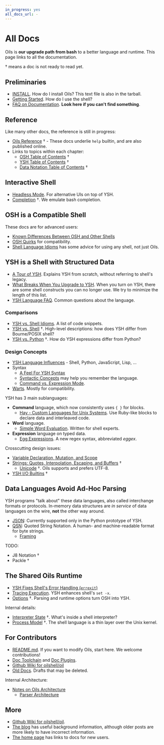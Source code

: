 ```yaml
---
in_progress: yes
all_docs_url: -
---
```


All Docs
========

Oils is **our upgrade path from bash** to a better language and runtime.  This
page links to all the documentation.

<div id="toc">
</div>

&dagger; means a doc is not ready to read yet.

## Preliminaries

- [INSTALL](INSTALL.html). How do I install Oils?  This text file is also in the
  tarball.  <!-- TODO: C++ tarball -->
- [Getting Started](getting-started.html).  How do I use the shell?
- [FAQ on Documentation](faq-doc.html).  **Look here if you can't find
  something**.

## Reference

Like many other docs, the reference is still in progress:

- [Oils Reference](ref/index.html) &dagger; - These docs underlie `help` builtin, and
  are also published online.
- Links to topics within each chapter:
  - [OSH Table of Contents](ref/toc-osh.html) &dagger;
  - [YSH Table of Contents](ref/toc-ysh.html) &dagger;
  - [Data Notation Table of Contents](ref/toc-data.html) &dagger;

## Interactive Shell

- [Headless Mode](headless.html).  For alternative UIs on top of YSH.
- [Completion](completion.html) &dagger;.  We emulate bash completion.

## OSH is a Compatible Shell

These docs are for advanced users:

- [Known Differences Between OSH and Other Shells](known-differences.html)
- [OSH Quirks](quirks.html) for compatibility.
- [Shell Language Idioms](shell-idioms.html) has some advice for using any
  shell, not just Oils.

## YSH is a Shell with Structured Data

- [A Tour of YSH](ysh-tour.html).  Explains YSH from scratch, without referring
  to shell's legacy.
- [What Breaks When You Upgrade to YSH](upgrade-breakage.html).  When you turn
  on YSH, there are some shell constructs you can no longer use.  We try to
  minimize the length of this list.
- [YSH Language FAQ](ysh-faq.html).  Common questions about the
  language.

### Comparisons

- [YSH vs. Shell Idioms](idioms.html).  A list of code snippets.
- [YSH vs. Shell](ysh-vs-shell.html) &dagger;.  High-level descriptions: how does YSH
  differ from Bourne/POSIX shell?
- [YSH vs. Python](ysh-vs-python.html) &dagger;.  How do YSH expressions differ
  from Python?

### Design Concepts

- [YSH Language Influences](language-influences.html) - Shell, Python,
  JavaScript, Lisp, ...
- Syntax
  - [A Feel For YSH Syntax](syntax-feelings.html)
  - [Syntactic Concepts](syntactic-concepts.html) may help you remember the
    language.
  - [Command vs. Expression Mode](command-vs-expression-mode.html).
- [Warts](warts.html).  Mostly for compatibility.

YSH has 3 main sublanguages:

- **Command** language, which now consistently uses `{ }` for blocks.
  - [Hay - Custom Languages for Unix Systems](hay.html).  Use Ruby-like
    blocks to declare data and interleaved code.
- **Word** language.
  - [Simple Word Evaluation](simple-word-eval.html).  Written for shell
    experts.
- **Expression** language on typed data.
  - [Egg Expressions](eggex.html).  A new regex syntax, abbreviated *eggex*.

Crosscutting design issues:

- [Variable Declaration, Mutation, and Scope](variables.html)
- [Strings: Quotes, Interpolation, Escaping, and Buffers](strings.html) &dagger;
  - [Unicode](unicode.html) &dagger;.  Oils supports and prefers UTF-8.
- [YSH I/O Builtins](io-builtins.html) &dagger;

## Data Languages Avoid Ad-Hoc Parsing

YSH programs "talk about" these data languages, also called interchange formats
or protocols.  In-memory data structures are *in service* of data languages on
the wire, **not** the other way around.

<!-- TODO: J8 Notation -->

- [JSON](json.html): Currently supported only in the Python prototype of YSH.
- [QSN](qsn.html): Quoted String Notation.  A human- and machine-readable
  format for byte strings.
  - [Framing](framing.html)

TODO:

- J8 Notation &dagger;
- Packle &dagger;

## The Shared Oils Runtime

- [YSH Fixes Shell's Error Handling (`errexit`)](error-handling.html)
- [Tracing Execution](xtrace.html).  YSH enhances shell's `set -x`.
- [Options](options.html) &dagger;.  Parsing and runtime options turn OSH into YSH.

Internal details:

- [Interpreter State](interpreter-state.html) &dagger;.  What's inside a shell
  interpreter?
- [Process Model](process-model.html) &dagger;.  The shell language is a thin
  layer over the Unix kernel.

## For Contributors

- [README.md](README.html).  If you want to modify Oils, start here.  We
  welcome contributions!
- [Doc Toolchain](doc-toolchain.html) and [Doc Plugins](doc-plugins.html).
- [Github Wiki for oilshell/oil](https://github.com/oilshell/oil/wiki)
- [Old Docs](old/index.html).  Drafts that may be deleted.

Internal Architecture:

- [Notes on Oils Architecture](architecture-notes.html)
  - [Parser Architecture](parser-architecture.html)

## More

- [Github Wiki for oilshell/oil](https://github.com/oilshell/oil/wiki).
- [The blog](https://www.oilshell.org/blog/) has useful background information,
  although older posts are more likely to have incorrect information.
- [The home page](https://www.oilshell.org/) has links to docs for new users.

<!-- vim: set sw=2: -->
